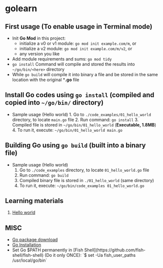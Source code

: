 # golearn

## First usage (To enable usage in Terminal mode)
- Init **Go Mod** in this project:
    - initialize a v0 or v1 module: `go mod init example.com/m`, or
    - initialize a v2 module: `go mod init example.com/m/v2`, or
    - any version you like
- Add module requirements and sums: `go mod tidy`
- `go install` Command will compile and stored the results into `~/go/bin/<here>` directory
- While `go build` will compile it into binary a file and be stored in the same location with the original ***.go** file

## Install Go codes using `go install` (compiled and copied into `~/go/bin/` directory)
- Sample usage (Hello world)
        1. Go to `./code_examples/01_hello_world` directory, to locate `main.go` file
        2. Run command: `go install`
        3. Compiled file is stored in `~/go/bin/01_hello_world` (**Executable, 1.8MB**)
        4. To run it, execute: `~/go/bin/01_hello_world main.go`

## Building Go using `go build` (built into a binary file)
- Sample usage (Hello world)
    1. Go to `./code_examples` directory, to locate `01_hello_world.go` file
    2. Run command: `go build`
    3. Compiled binary file is stored in `./01_hello_world` (same directory)
    4. To run it, execute: `~/go/bin/code_examples 01_hello_world.go`

## Learning materials
1. [Hello world](https://golangbot.com/hello-world-gomod/)

## MISC
- [Go package download](https://golang.org/dl/)
- [Go Installation](https://golang.org/doc/install)
- Set Go $PATH permanently in [Fish Shell](https://github.com/fish-shell/fish-shell) (Do it only ONCE):
    `$ set -Ua fish_user_paths /usr/local/go/bin`